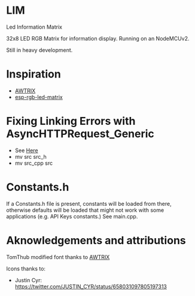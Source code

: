 # LIM
Led Information Matrix

32x8 LED RGB Matrix for information display. Running on an NodeMCUv2.

Still in heavy development.

# Inspiration
- [AWTRIX](https://github.com/awtrix/AWTRIX2.0-Controller)
- [esp-rgb-led-matrix](https://github.com/BlueAndi/esp-rgb-led-matrix)

# Fixing Linking Errors with AsyncHTTPRequest_Generic
- See [Here](https://github.com/khoih-prog/AsyncHTTPRequest_Generic#howto-fix-multiple-definitions-linker-error)
- mv src src_h
- mv src_cpp src

# Constants.h
If a Constants.h file is present, constants will be loaded from there, otherwise defaults will be loaded that might not work with some applications (e.g. API Keys constants.) See main.cpp.

# Aknowledgements and attributions
TomThub modified font thanks to [AWTRIX](https://github.com/awtrix/AWTRIX2.0-Controller)

Icons thanks to:
- Justin Cyr: https://twitter.com/JUSTIN_CYR/status/658031097805197313